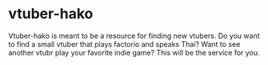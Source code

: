 # vtuber-hako

Vtuber-hako is meant to be a resource for finding new vtubers.
Do you want to find a small vtuber that plays factorio and speaks Thai?
Want to see another vtubr play your favorite indie game?
This will be the service for you. 
